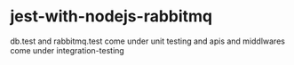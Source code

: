 # jest-with-nodejs-rabbitmq

db.test and rabbitmq.test come under unit testing and apis and middlwares come under integration-testing
